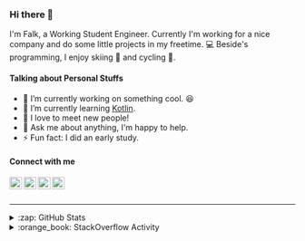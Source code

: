 ### Hi there 👋

I'm Falk, a Working Student Engineer. Currently I'm working for a nice company and do some little projects in my freetime. :computer: Beside's programming, I enjoy skiing :ski: and cycling :bicyclist:.

#### Talking about Personal Stuffs

- 🔭 I’m currently working on something cool. :laughing:
- 🌱 I’m currently learning [Kotlin][kotlin].
- 👯 I love to meet new people!
- 💬 Ask me about anything, I'm happy to help.
- ⚡ Fun fact: I did an early study.

#### Connect with me

[<img align="left" alt="LinkedIn" width="22px" src="https://cdn.jsdelivr.net/npm/simple-icons@v3/icons/linkedin.svg" />][linkedin]
[<img align="left" alt="GitHub" width="22px" src="https://cdn.jsdelivr.net/npm/simple-icons@v3/icons/github.svg" />][github]
[<img align="left" alt="GitLab" width="22px" src="https://cdn.jsdelivr.net/npm/simple-icons@v3/icons/gitlab.svg" />][gitlab]
[<img align="left" alt="Stack Overflow" width="22px" src="https://cdn.jsdelivr.net/npm/simple-icons@v3/icons/stackoverflow.svg" />][stackoverflow]

<br />
<br />

---

<details>
  <summary>:zap: GitHub Stats</summary>
  
  [![Flaxel's github stats](https://github-readme-stats.vercel.app/api?username=flaxel&include_all_commits=true)][github]
</details>

<details>
  <summary>:orange_book: StackOverflow Activity</summary>
  
  <!-- STACKOVERFLOW:START -->
- [Answer by flaxel for Mono.fromCallable vs Mono.fromSupplier](https://stackoverflow.com/questions/65186813/mono-fromcallable-vs-mono-fromsupplier/65187612#65187612)
- [Answer by flaxel for How do I add these images that provide information about a repository or package in a github repo?](https://stackoverflow.com/questions/64905302/how-do-i-add-these-images-that-provide-information-about-a-repository-or-package/65158145#65158145)
- [Answer by flaxel for gitignore all files except the .json files in all subdirectories of a particular directory](https://stackoverflow.com/questions/65029549/gitignore-all-files-except-the-json-files-in-all-subdirectories-of-a-particular/65029904#65029904)
- [Answer by flaxel for Hadoop installing fails](https://stackoverflow.com/questions/64948405/hadoop-installing-fails/64948830#64948830)
- [Answer by flaxel for Format date in contact form Wordpress](https://stackoverflow.com/questions/64792731/format-date-in-contact-form-wordpress/64793078#64793078)
<!-- STACKOVERFLOW:END -->
</details>

[stackoverflow]: https://stackoverflow.com/users/10951752/flaxel
[gitlab]: https://gitlab.com/flaxel
[github]: https://github.com/flaxel
[linkedin]: https://www.linkedin.com/in/falk-p-b457211a0/
[kotlin]: https://kotlinlang.org/
